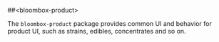
##&lt;bloombox-product&gt;

The `bloombox-product` package provides common UI and behavior for product UI, such as strains, edibles, concentrates and so on.
